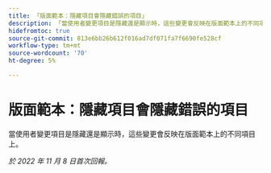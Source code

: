 ```yaml
---
title: 「版面範本：隱藏項目會隱藏錯誤的項目」
description: 「當使用者變更項目是隱藏還是顯示時，這些變更會反映在版面範本上的不同項目上。」
hidefromtoc: true
source-git-commit: 813e6bb26b612f016ad7df071fa7f6690fe528cf
workflow-type: tm+mt
source-wordcount: '70'
ht-degree: 5%

---
```



# 版面範本：隱藏項目會隱藏錯誤的項目

當使用者變更項目是隱藏還是顯示時，這些變更會反映在版面範本上的不同項目上。

_於 2022 年 11 月 8 日首次回報。_


